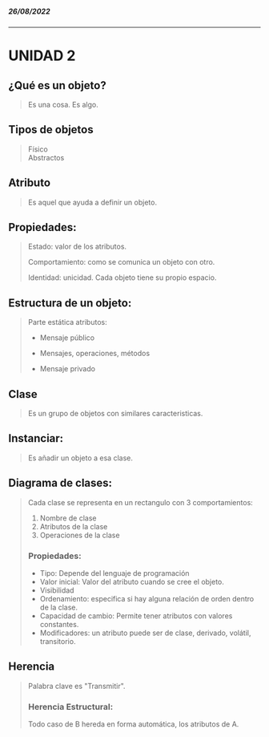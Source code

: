 ##### 26/08/2022
---
# **UNIDAD 2**
## **¿Qué es un objeto?**
> Es una cosa. Es algo.

## Tipos de objetos
> Físico   
> Abstractos

## Atributo
> Es aquel que ayuda a definir un objeto.

## Propiedades:
> Estado: valor de los atributos.
> 
> Comportamiento: como se comunica un objeto con otro.
> 
> Identidad: unicidad. Cada objeto tiene su propio espacio.

## Estructura de un objeto:
> Parte estática atributos:
> - Mensaje público
> 
> - Mensajes, operaciones, métodos
> 
> - Mensaje privado

## **Clase**
> Es un grupo de objetos con similares caracteristicas.

## Instanciar:
> Es añadir un objeto a esa clase.

## Diagrama de clases:
> Cada clase se representa en un rectangulo con 3 comportamientos:
> 1. Nombre de clase
> 2. Atributos de la clase
> 3. Operaciones de la clase
>
> ### Propiedades:
> - Tipo: Depende del lenguaje de programación
> - Valor inicial: Valor del atributo cuando se cree el objeto.
> - Visibilidad
> - Ordenamiento: especifica si hay alguna relación de orden dentro de la clase.
> - Capacidad de cambio: Permite tener atributos con valores constantes.
> - Modificadores: un atributo puede ser de clase, derivado, volátil, transitorio.

## Herencia
> Palabra clave es "Transmitir".
> 
> ### Herencia Estructural:
> Todo caso de B hereda en forma automática, los atributos de A.